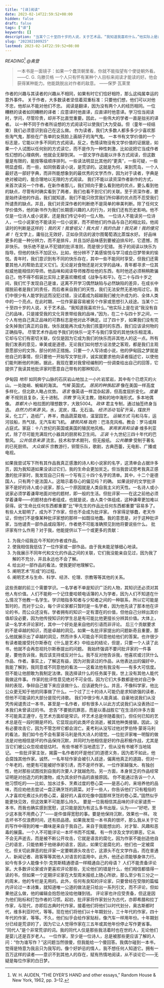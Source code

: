 ```yaml
---
title: "[译]阅读"
date: 2023-02-14T22:59:52+08:00
hidden: false
draft: false
tags: ["译"]
keywords: []
description: "当某个二十至四十岁的人说，关于艺术品，“我知道我喜欢什么，”他实际上是在说“我没有自己的品味，只是接受我的文化背景带给我的品味，”因为，在二十与四十岁之间，一个人有他自己真正品味的可靠标志是他对此不确定。"
slug: "202302100925"
lastmod: 2023-02-14T22:59:52+08:00
---
```


*READING[^1]
@奥登*

>一本书是一面镜子：如果一个蠢货朝里看，你就不能指望有个使徒朝外看。
——C. G. 乌滕贝格
一个人只有怀有某种个人目标来阅读才能读的好。他会获得某种能力。他能跳脱出对作者的敌意。
——保罗·瓦莱里

作者的兴趣与其读者的兴趣从不相同，如果有时它们恰好相符，那么这纯属幸运的意外事件。
关于作者，大多数读者坚信着双重标准：只要他们想，他们可以对他不忠，他却从不能对他们不忠。
阅读是翻译，因为没有两个人的经历相同。一位糟糕的读者如同糟糕的译者：应意译时他直译，应直译时他意译。学习恰当阅读时，学问，尽管珍贵，却并不比直觉重要。因此，一些伟大的学者一直是拙劣的译者。
以一种不同于作者所设想的方式阅读可以使我们大为受益。但（童年一经结束）我们必须意识到自己在这么做。
作为读者，我们大多数人都多多少少喜欢那些淘气鬼，那些在广告单的女孩脸上画胡子的淘气鬼。
一本书有文学价值的一个标志是，它能以许多不同的方式阅读。反之，色情读物没有文学价值的证据是，如果一个人试图以任何别的方式读它，而不是作为一种性刺激，比如说把它当成作者性幻想的心理病例，他就会无聊到哭。
一部文学作品能以许多方式阅读，但这数量是有限的，能按等级顺序排列。一些读法明显比其他的“更真”，一些可疑，一些明显虚假，而一些，如同倒着读小说，是荒谬的。这就是为何，来到荒岛，一个人最好选一部好字典，而非所能想象到的最优秀的文学杰作，因为对于读者，字典是绝对被动的，能合理地以无限的方式阅读。
我们不能以读资深作者新作的方式，来首次读另一个作者。在新作者那儿，我们倾向于要么看到他的优点，要么看到他的缺点，尽管有时确实看到了两者，我们也看不到它们的关联。至于资深作者，要是始终读他的作品，我们就知道，我们不能只欣赏我们所仰慕的优点而不忍受我们所谴责的缺点。并且，我们对资深作者的判断绝不是简单的审美判断。除了任何文学价值外，他的新书作为我们长期感兴趣的人的行为，对我们还有历史影响。他不仅是一位诗人或小说家，还是我们传记中的一位人物。
一位诗人不能读另一位诗人，一位小说家也不能读另一位小说家，而不把他们的作品与自己的相比较。他阅读时的判断是这样的：*我的天！我曾祖父！我大叔！我的仇敌！我兄弟！我的傻兄弟！*
在文学上，庸俗比无效好，正如杂货店的波尔图葡萄酒比蒸馏水好。
好品味更多的是一种分辨力，而不是排斥，并且当好品味感到要被迫排斥时，它遗憾，而非快乐。
快乐绝不是从不犯错的批评准则，而是很少犯错。
孩子的阅读以快乐为指导。但他的快乐不加区分。比如，他分辨不了美感愉悦与学习或白日梦带来的愉悦。青年时，我们意识到有不同的快乐存在，其中一些不能同时享受，但我们还需要其他人的帮助去定义它们。无论是对食物还是对文学的品味，青年都寻求一位其权威他能相信的导师。他品味和阅读导师推荐给他的东西，有时他还必须稍稍欺骗自己，他不得不假装比实际上更喜欢橄榄或《战争与和平》。在二十与四十岁之间，我们忙于发现自己是谁，这离不开学习偶然缺陷与必然缺陷的差异，在成长中摆脱前者是我们的责任，而后者来自我们的天性，我们无法安然无恙地闯过它。我们中很少有人能学到这而没犯过错，没试着成为超越我们被允许成为的、全体人类中的一个亮点。在此时期，一位作家最容易被另个作家或思想引入歧途。当某个二十至四十岁的人说，关于艺术品，“我知道我喜欢什么，”他实际上是在说“我没有自己的品味，只是接受我的文化背景带给我的品味，”因为，在二十与四十岁之间，一个人有他自己真正品味的可靠标志是他对此不确定。过了四十岁，如果我们没有完全失掉我们真正的自我，快乐就能再次成为我们孩童时的东西，我们应该读何物的正确指导。
尽管艺术作品给予我们的快乐一定不与我们享受的其他快乐相混淆，它却与它们有密切关联，仅仅是因为它成为我们的快乐而非其他人的这一点。所有我们发表的意见，审美或是道德，无论我们如何想方设法使之客观，都是我们主观意愿部分的文饰，部分的矫正措施。只要一个人写诗或小说，他的伊甸园之梦就是他自己的事情，但只要他一开始写文学批评，诚实就要求他向读者描述它，以使他们能判断他的判断。据此，我现在要对我曾经编制的一份调查给出自己的回答，它提供了我读其他批评家时愿意自己带有的那种知识。

伊甸园
*地形*
如同奔宁山脉的石灰岩山地加上一小片岩浆岩，其中有个已熄灭的火山。一处陡峭、蜿蜒的海滨。
*气候*
英国式。
*居民的种族起源*
像在美国一样高度多样化，但北欧人略占优势。
*语言*
像英语一样混杂起源，但高度屈折变化。
*度量衡*
不规则且复杂，无十进制。
*宗教*
罗马天主教，随和的地中海形式。多本地偶像。
*首都大小*
柏拉图的理想数字，大致5004。
*政体*
君主专制，通过抽签终身当选。
*自然力的来源*
风，水，泥炭，煤。无石油。
*经济活动*
铅矿开采，煤炭开采，化工厂，造纸厂，养羊，商品蔬菜栽培，温室园艺。
*运输方式*
马和马车，运河驳船，热气球。无汽车和飞机。
*建筑风格*
政府：巴洛克风格。教会：罗马或拜占庭式。家庭：十八世纪的英国或美国的殖民地风格。
*家用家具和设备*
维多利亚式，除了尽可能充满现代小器具的厨房和卫生间。
*正装*
十九世纪三四十年代的巴黎风。
*公共信息来源*
流言。技术和学术期刊，但无报纸。
*公共雕像*
受制于著名的已死厨师。
*大众娱乐*
宗教游行，铜管乐队，歌剧，古典芭蕾，无电影、广播或电视。

如果我尝试写下所有其作品我真正感激的诗人和小说家的名字，这清单会占据许多页，因为我知道如果没读过它们，我的生命会更加贫乏。但当我尝试思考我真正感激的批评家时，我发现自己只有一个写有三十四个名字的清单。其中，十二个是德国人，只有两个是法国人。这暗示着存心的偏见吗？的确。
如果说好的文学批评家不是好的诗人或小说家，那么一个原因就是人类自我主义的天性。一名诗人或小说家必须学着谦卑地面对他的题材，即一般的生活。但批评家——在这之前他必须学着谦卑——的题材由作者组成，也就是说，由人类个体组成，这种谦卑更加难以获得。说“生命比任何东西都重要”比“甲先生的作品比任何东西都重要”容易多了。
有些人太聪明了，成为不了作家，但也不会成为批评家。
作家得足够蠢，老天作证，但他们不是像某种批评家想的那样一如既往地蠢。我的意思是，对于这种批评家，当他谴责一部作品或段落时，作者绝不可能准确预见到他将要说些什么。
批评家有什么作用？对于我，他能提供以下一个或更多的贡献：

1. 为我介绍我迄今不知的作者或作品。
2. 使我相信我低估了一位作家或一部作品，由于我未能足够细心地读。
3. 为我展示不同年代和文化的作品之间的关联，它们我没能亲自见过，因为我了解的不充分，并且永远也不会了解。
4. 给出对一部作品的看法，使我更好地理解它。
5. 阐明艺术“形成”的过程。
6. 阐明艺术与生命、科学、经济、伦理、宗教等等其他的关系。

这些贡献的前三个需要学识。一名学者不单是知识广泛的人物，其知识还必须对其他人有价值。人们不能称一个记住曼哈顿电话簿的人为学者，因为人们不知道在什么情况下他教一名学生。学识暗指多知者与少知者之间的一种联系，所以它可能是暂时的，而对于公众，每个评论家都只暂时是一名学者，因为他先读了那本他在评论的书，而公众还没有。学者拥有的知识一定有潜在的价值，但他自己分辨出其价值却没必要，因为他传授知识的学生总是有可能比他更擅长分辨其价值。大体上，读一名学术评论家时，其中一个好处是来自他的引语而非评论。
后三个贡献要求的不是卓越的知识，而是卓越的洞见。如果一名批评家提出的问题新奇且重要，那么他就展示出了卓越的洞见，然而许多人可能会不同意他给他们的答案。也许很少有读者能接受托尔斯泰在《什么是艺术》中给出的结论，但是，只要一个人读了此书，他就不会再忽视托尔斯泰提出的问题。
我始终强调不要问批评家的一件事是，要他告诉我，我应该支持或反对什么。我不反对他告诉我，他喜欢或讨厌什么作品、作者。事实上，了解这有益，因为对我读过的作品，从他表达出的偏好中，我能了解到，我同意或不同意他的看法——这看法他有我没有——有多大可信度。但不能让他胆敢为我制定法律。我选择读什么的任务属于我，世上没有其他人能代我做这件事。
作家的批评性意见绝对不可全信。因为它们大多数都是他对自己争辩的表现，争辩自己接下来应该做什么、应该避免什么。并且，不像科学家，他比公众更无知于他的同事做了什么。一个过了三十的诗人可能仍是求知欲强的读者，但他不可能读的大部分是现代诗歌。
我们中很少有人能真诚、自豪地说我们从没凭传闻谴责过一本书，甚至是一名作者，却有很多人以此方式说我们从没表扬过一本我们未曾读过的书。
忠告“不要抵抗罪恶，而是以善战胜它”在生活的许多方面不可能真正遵守，在艺术方面却是常识。坏艺术总是伴随着我们，但任何已知的艺术总是在一段时期是坏的。它显现出的此类坏会消逝，被其他种类接替。因此，没有必要攻击它，因为不管怎样它都会消亡。麦考利从没写过他对罗伯特·蒙哥马利的看法，我们如今也不会有蒙哥马利是伟大诗人的错觉。一位批评家唯一明智的做法是对他相信是坏的作品保持沉默，并同时为他相信是好的作品积极作战，尤其是当它们被公众忽视或低估时。
有些书被不当地遗忘了，但从没有书被不当地铭记。
一些批评家主张，揭露一名作者的坏是他们的道德义务，因为若不如此，他会腐蚀其他作家。诚然，一名年轻作家会被引入歧途，偏离他真正的道路，但对一个年老的，他更有可能被好作家引诱，而不是坏作家。一位作家越强大、有独创性，他对那些试图找到自我的次要人才就越危险。另一方面，本身贫乏的作品经常证明是对创造力的刺激物，成为其余好作品的直接原因。
你不能通过告诉一个人他习惯吃的——比如，加水过多、烹煮过度的卷心菜——是恶心的，来培养他的品味，而应劝他去尝试一盘正确烹饪的蔬菜。对于一些人，你告诉他们“只有粗俗的人才喜欢吃煮过头的卷心菜，最好的人喜欢吃像中国那样烹饪的卷心菜。”固然似乎能更快见效，但这效果不可能那么持久。
要是一位我相信其品味的评论家谴责一本书，而我也确实感到宽慰，这只能是因为有这么多书出版，认为——“好吧，至少这本我不用费心了”——是件值得宽慰的事。要是他保持沉默，效果也一样。
攻击坏书不仅浪费时间，还有损品德。如果我发现一本书真的很坏，那么我从关于它的写作中得到的唯一趣味是来自于我自己，来自于我能想出的、对才智、风趣和恶毒的展露。一个人不可能评论一本坏书而不炫耀。
有一件涉及文学的罪恶，它从不会无声逝去，而是被不断公开攻击，它就是语言的腐化，因为作家不能创造他自己的语言，只能依赖于他继承的语言，因此，如果它是腐化的，他们也一定被腐化。但关切此罪恶的批评家一定要朝源头攻击它，这源头不在文学作品，而在普通人、新闻记者、政客等等其他人对语言的滥用中。此外，他还必须能够身体力行。如今有多少人能像卡尔·克劳斯精通德语一样精通自己的母语？
人们不能责备评论家。大多数评论家或许更喜欢评论那些，无论他们的错是什么，他们相信都值得一读的书，但如果一个定期评论家在大型周末报纸上随心所欲，那么至少有三分之一的周末，他的专栏是无用的。此外，任何有良知的评论家，只要曾经在受限的篇幅内评论过一本诗集，就知道唯一公道的做法是只给出一系列引文，而不评论，但如果他这么做，他的编辑会抱怨他没给他赚到钱。
评论家也许应受责备，但这是因为他们贴标和打包作者的习惯。起初，批评家将作家划分为古代，亦即希腊和拉丁作家，与现代，亦即后古典时代作家。接着他们将他们以时代划分，奥古斯都时代，维多利亚时代，等等。现在他们将他们以十年期划分，三十年代的作家，四十年代的作家，等等。不久，他们似乎会给作家贴标，像汽车一样用年份。十年期划分已经是荒谬的了，因为它让人觉得作家在三五年或其他年份停止写作更省事。
“同代人”是个非常荒谬的词。我的同代人仅是那些我活着时也在世的人，无论他们是婴儿还是百岁老人。
一位作家，至少是一位诗人，总是被那些更应该了解的人问：“你为谁写作？”这问题当然很傻，但我能给一个傻回答。我偶尔碰到一本书，觉得是特意为我且只为我写的。像个好妒忌的情人，我不想任何人知道它。拥有一百万这样的读者——意识不到其他人的存在，赋有热情地阅读，从不谈论它——无疑是每位作家的白日梦。

[^1]: W. H. AUDEN, “THE DYER’S HAND and other essays,” Random House & New York, 1962, pp. 3–12.